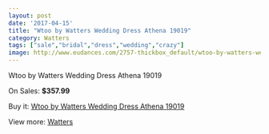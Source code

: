 ```yaml
---
layout: post
date: '2017-04-15'
title: "Wtoo by Watters Wedding Dress Athena 19019"
category: Watters
tags: ["sale","bridal","dress","wedding","crazy"]
image: http://www.eudances.com/2757-thickbox_default/wtoo-by-watters-wedding-dress-athena-19019.jpg
---
```

Wtoo by Watters Wedding Dress Athena 19019

On Sales: **$357.99**
<a href="https://www.eudances.com/en/watters/935-wtoo-by-watters-wedding-dress-athena-19019.html"><amp-img layout="responsive" width="600" height="600" src="//www.eudances.com/2757-thickbox_default/wtoo-by-watters-wedding-dress-athena-19019.jpg" alt="Wtoo by Watters Wedding Dress Athena 19019 0" /></a>
<a href="https://www.eudances.com/en/watters/935-wtoo-by-watters-wedding-dress-athena-19019.html"><amp-img layout="responsive" width="600" height="600" src="//www.eudances.com/2758-thickbox_default/wtoo-by-watters-wedding-dress-athena-19019.jpg" alt="Wtoo by Watters Wedding Dress Athena 19019 1" /></a>

Buy it: [Wtoo by Watters Wedding Dress Athena 19019](https://www.eudances.com/en/watters/935-wtoo-by-watters-wedding-dress-athena-19019.html "Wtoo by Watters Wedding Dress Athena 19019")

View more: [Watters](https://www.eudances.com/en/12-watters "Watters")
